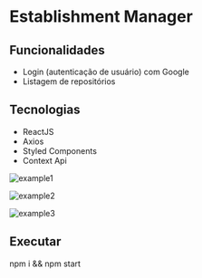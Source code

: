 # Establishment Manager

## Funcionalidades

- Login (autenticação de usuário) com Google
- Listagem de repositórios

## Tecnologias

- ReactJS
- Axios
- Styled Components
- Context Api

![example1](pic1.png)

![example2](pic2.png)

![example3](pic3.png)

## Executar

npm i &&
npm start

